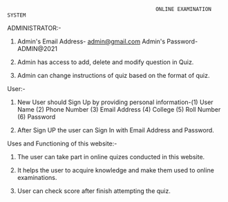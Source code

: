                               
                                                    ONLINE EXAMINATION SYSTEM


ADMINISTRATOR:-
1) Admin's Email Address- admin@gmail.com
   Admin's Password- ADMIN@2021

2) Admin has access to add, delete and modify question in Quiz.

3) Admin can change instructions of quiz based on the format of quiz.

User:-

1) New User should Sign Up by providing personal information-(1) User Name
                                                             (2) Phone Number
                                                             (3) Email Address
                                                             (4) College
                                                             (5) Roll Number
                                                             (6) Password

2) After Sign UP the user can Sign In with  Email Address and Password.


Uses and Functioning of this website:-

1) The user can take part in online quizes conducted in this website.

2) It helps the user to acquire knowledge and make them used to online examinations.

3) User can check score after finish attempting the quiz.
